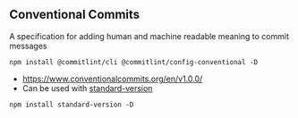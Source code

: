 ## Conventional Commits
A specification for adding human and machine readable meaning to commit messages
```
npm install @commitlint/cli @commitlint/config-conventional -D
```

- https://www.conventionalcommits.org/en/v1.0.0/
- Can be used with [standard-version](https://www.npmjs.com/package/standard-version) 
```
npm install standard-version -D
```